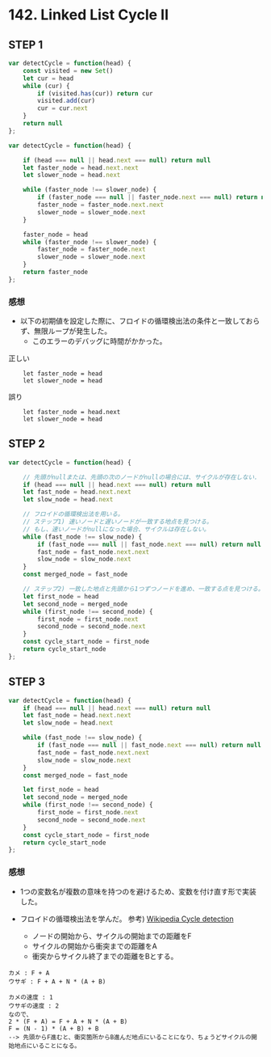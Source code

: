 # 142. Linked List Cycle II

## STEP 1

```javascript
var detectCycle = function(head) {
    const visited = new Set()
    let cur = head 
    while (cur) {
        if (visited.has(cur)) return cur
        visited.add(cur)
        cur = cur.next
    }
    return null
};
```

```javascript
var detectCycle = function(head) {

    if (head === null || head.next === null) return null
    let faster_node = head.next.next
    let slower_node = head.next

    while (faster_node !== slower_node) {
        if (faster_node === null || faster_node.next === null) return null
        faster_node = faster_node.next.next
        slower_node = slower_node.next
    }

    faster_node = head
    while (faster_node !== slower_node) {
        faster_node = faster_node.next
        slower_node = slower_node.next
    }
    return faster_node
};
```

### 感想 

* 以下の初期値を設定した際に、フロイドの循環検出法の条件と一致しておらず、無限ループが発生した。
  * このエラーのデバッグに時間がかかった。

正しい 
```
    let faster_node = head
    let slower_node = head
```
誤り 
```
    let faster_node = head.next
    let slower_node = head
```

## STEP 2

```javascript
var detectCycle = function(head) {

    // 先頭がnullまたは、先頭の次のノードがnullの場合には、サイクルが存在しない.
    if (head === null || head.next === null) return null
    let fast_node = head.next.next
    let slow_node = head.next

    // フロイドの循環検出法を用いる。
    // ステップ1) 速いノードと遅いノードが一致する地点を見つける。
    // もし、速いノードがnullになった場合、サイクルは存在しない。
    while (fast_node !== slow_node) {
        if (fast_node === null || fast_node.next === null) return null
        fast_node = fast_node.next.next
        slow_node = slow_node.next
    }
    const merged_node = fast_node

    // ステップ2) 一致した地点と先頭から1つずつノードを進め、一致する点を見つける。
    let first_node = head
    let second_node = merged_node
    while (first_node !== second_node) {
        first_node = first_node.next
        second_node = second_node.next
    }
    const cycle_start_node = first_node
    return cycle_start_node
};
```

## STEP 3

```javascript
var detectCycle = function(head) {
    if (head === null || head.next === null) return null
    let fast_node = head.next.next
    let slow_node = head.next

    while (fast_node !== slow_node) {
        if (fast_node === null || fast_node.next === null) return null
        fast_node = fast_node.next.next
        slow_node = slow_node.next
    }
    const merged_node = fast_node

    let first_node = head
    let second_node = merged_node
    while (first_node !== second_node) {
        first_node = first_node.next
        second_node = second_node.next
    }
    const cycle_start_node = first_node
    return cycle_start_node
};
```

### 感想

* 1つの変数名が複数の意味を持つのを避けるため、変数を付け直す形で実装した。

* フロイドの循環検出法を学んだ。
  参考) [Wikipedia Cycle detection](https://en.wikipedia.org/wiki/Cycle_detection)
  * ノードの開始から、サイクルの開始までの距離をF
  * サイクルの開始から衝突までの距離をA
  * 衝突からサイクル終了までの距離をBとする。

```
カメ : F + A 
ウサギ : F + A + N * (A + B)

カメの速度 : 1
ウサギの速度 : 2
なので、
2 * (F + A) = F + A + N * (A + B)
F = (N - 1) * (A + B) + B
--> 先頭からF進むと、衝突箇所からB進んだ地点にいることになり、ちょうどサイクルの開始地点にいることになる。
```

